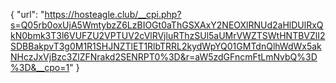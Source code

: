 {
  "url": "https://hosteagle.club/__cpi.php?s=Q05rb0oxUjA5WmtybzZ6LzBIOGt0aThGSXAxY2NEOXlRNUd2aHlDUlRxQkN0bmk3T3l6VUFZU2VPTUV2cVlRVjluRThzSUl5aUMrVWZTSWtHNTBVZlI2SDBBakpvT3g0M1R1SHJNZTlET1RlbTRRL2kydWpYQ01GMTdnQlhWdWx5akNHczJxVjBzc3ZlZFNrakd2SENRPT0%3D&r=aW5zdGFncmFtLmNvbQ%3D%3D&__cpo=1"
}
